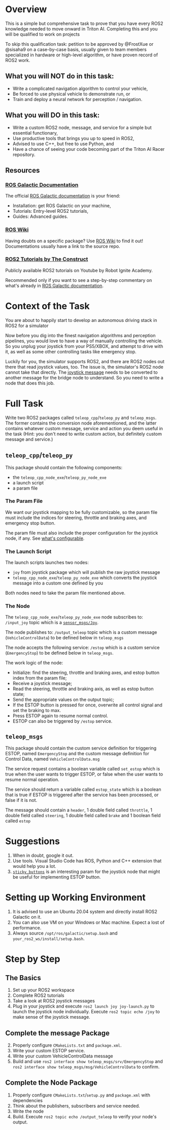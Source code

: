 # Overview
This is a simple but comprehensive task to prove that you have every ROS2 knowledge needed to move onward in Triton AI. Completing this and you will be qualified to work on projects

To skip this qualification task: petition to be approved by @FrostXue or @sisaha9 on a case-by-case basis, usually given to team members specialized in hardware or high-level algorithm, or have proven record of ROS2 work.

## What you will NOT do in this task:
* Write a complicated navigation algorithm to control your vehicle,
* Be forced to use physical vehicle to demonstrate run, or
* Train and deploy a neural network for perception / navigation.

## What you will DO in this task:
* Write a custom ROS2 node, message, and service for a simple but essential functionary,
* Use productive tools that brings you up to speed in ROS2,
* Advised to use C++, but free to use Python, and
* Have a chance of seeing your code becoming part of the Triton AI Racer repository.

## Resources
### [ROS Galactic Documentation](https://docs.ros.org/en/galactic/index.html)
The official [ROS Galactic documentation](https://docs.ros.org/en/galactic/index.html) is your friend:

* Installation: get ROS Galactic on your machine,
* Tutorials: Entry-level ROS2 tutorials,
* Guides: Advanced guides.

### [ROS Wiki](http://wiki.ros.org/)
Having doubts on a specific package? Use [ROS Wiki](http://wiki.ros.org/) to find it out! Documentations usually have a link to the source repo.

### [ROS2 Tutorials by The Construct](https://youtube.com/playlist?list=PLK0b4e05LnzYNBzqXNm9vFD9YXWp6honJ)
Publicly available ROS2 tutorials on Youtube by Robot Ignite Academy.

Recommended only if you want to see a step-by-step commentary on what's already in [ROS Galactic documentation](https://docs.ros.org/en/galactic/index.html).

# Context of the Task
You are about to happily start to develop an autonomous driving stack in ROS2 for a simulator

Now before you dig into the finest navigation algorithms and perception pipelines, you would love to have a way of manually controlling the vehicle. So you unplug your joystick from your PS5/XBOX, and attempt to drive with it, as well as some other controlling tasks like emergency stop.

Luckily for you, the simulator supports ROS2, and there are ROS2 nodes out there that read joystick values, too. The issue is, the simulator's ROS2 node cannot take that directly. The [joystick message](http://docs.ros.org/en/api/sensor_msgs/html/msg/Joy.html) needs to be converted to another message for the bridge node to understand. So you need to write a node that does this job.

# Full Task

Write two ROS2 packages called `teleop_cpp`/`teleop_py` and `teleop_msgs`. The former contains the conversion node aforementioned, and the latter contains whatever custom message, service and action you deem useful in the task (Hint: you don't need to write custom action, but definitely custom message and service.)

## `teleop_cpp`/`teleop_py`
This package should contain the following components:
- the `teleop_cpp_node_exe`/`teleop_py_node_exe`
- a launch script
- a param file

### The Param File

We want our joystick mapping to be fully customizable, so the param file must include the indices for steering, throttle and braking axes,  and emergency stop button.

The param file must also include the proper configuration for the joystick node, if any. See [what's configurable](https://github.com/ros-drivers/joystick_drivers/tree/ros2/joy#parameters).

### The Launch Script

The launch scripts launches two nodes:
- `joy` from joystick package which will publish the raw joystick message
- `teleop_cpp_node_exe`/`teleop_py_node_exe` which converts the joystick message into a custom one defined by you

Both nodes need to take the param file mentioned above.

### The Node

The  `teleop_cpp_node_exe`/`teleop_py_node_exe` node subscribes to:
`/input_joy` topic which is a [`sensor_msgs/Joy`](http://docs.ros.org/en/api/sensor_msgs/html/msg/Joy.html).

The node publishes to:
`/output_teleop` topic which is a custom message (`VehicleControlData`) to be defined below in `teleop_msgs`

The node accepts the following service:
`/estop` which is a custom service (`EmergencyStop`) to be defined below in `teleop_msgs`.

The work logic of the node:

- Initialize: find the steering, throttle and braking axes, and estop button index from the param file;
- Receive a joystick message;
- Read the steering, throttle and braking axis, as well as estop button state;
- Send the appropriate values on the output topic;
- If the ESTOP button is pressed for once, overwrite all control signal and set the braking to max.
- Press ESTOP again to resume normal control.
- ESTOP can also be triggered by `/estop` service.

## `teleop_msgs`

This package should contain the custom service definition for triggering ESTOP, named `EmergencyStop` and the custom message definition for Control Data, named `VehicleControlData.msg`

The service request contains a boolean variable called `set_estop` which is true when the user wants to trigger ESTOP, or false when the user wants to resume normal operation. 

The service should return a variable called `estop_state` which is a boolean that is true if ESTOP is triggered after the service has been processed, or false if it is not.

The message should contain a `header`, 1 double field called `throttle`, 1 double field called `steering`, 1 double field called `brake` and 1 boolean field called `estop`

# Suggestions

1. When in doubt, google it out.
2. Use tools. Visual Studio Code has ROS, Python and C++ extension that would help you a lot.
3. [`sticky_buttons`](https://github.com/ros-drivers/joystick_drivers/tree/ros2/joy#parameters) is an interesting param for the joystick node that might be useful for implementing ESTOP button.

# Setting up Working Environment

1. It is advised to use an Ubuntu 20.04 system and directly install ROS2 Galactic on it. 
2. You can also use VM on your Windows or Mac machine. Expect a lost of performance.
3. Always source `/opt/ros/galactic/setup.bash` and `your_ros2_ws/install/setup.bash`.

# Step by Step

## The Basics
1. Set up your ROS2 workspace
2. Complete ROS2 tutorials
3. Take a look at ROS2 joystick messages
4. Plug in your joystick and execute `ros2 launch joy joy-launch.py` to launch the joystick node individually. Execute `ros2 topic echo /joy` to make sense of the joystick message.

## Complete the message Package
2. Properly configure `CMakeLists.txt` and `package.xml`.
3. Write your custom ESTOP service.
4. Write your custom VehicleControlData message
5. Build and use `ros2 interface show teleop_msgs/srv/EmergencyStop` and `ros2 interface show teleop_msgs/msg/VehicleControlData` to confirm.

## Complete the Node Package
1. Properly configure `CMakeLists.txt`/`setup.py` and `package.xml` with dependencies
2. Think about the publishers, subscribers and service needed.
3.  Write the node
4. Build. Execute `ros2 topic echo /output_teleop` to verify your node's output.

